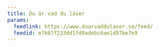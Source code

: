 ```yaml
---
title: Du är vad du läser
params:
  feedlink: https://www.duarvaddulaser.se/feed/
  feedid: e7667f233dd1fd9adebc6ae1d97be7e9
---
```

